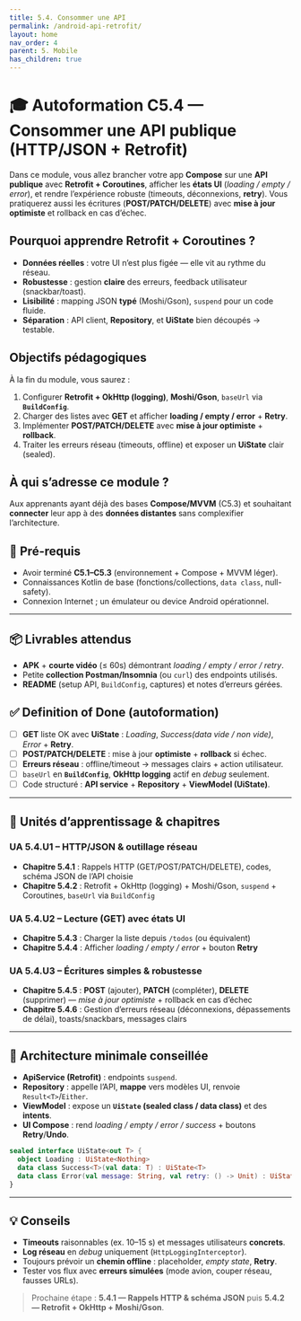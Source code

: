 ```yaml
---
title: 5.4. Consommer une API
permalink: /android-api-retrofit/
layout: home
nav_order: 4
parent: 5. Mobile
has_children: true
---
```


# 🎓 Autoformation C5.4 — Consommer une API publique (HTTP/JSON + Retrofit)

Dans ce module, vous allez brancher votre app **Compose** sur une **API publique** avec **Retrofit + Coroutines**, afficher les **états UI** (*loading / empty / error*), et rendre l’expérience robuste (timeouts, déconnexions, **retry**). Vous pratiquerez aussi les écritures (**POST/PATCH/DELETE**) avec **mise à jour optimiste** et rollback en cas d’échec.

## Pourquoi apprendre Retrofit + Coroutines ?
- **Données réelles** : votre UI n’est plus figée — elle vit au rythme du réseau.  
- **Robustesse** : gestion **claire** des erreurs, feedback utilisateur (snackbar/toast).  
- **Lisibilité** : mapping JSON **typé** (Moshi/Gson), `suspend` pour un code fluide.  
- **Séparation** : API client, **Repository**, et **UiState** bien découpés → testable.

## Objectifs pédagogiques
À la fin du module, vous saurez :
1. Configurer **Retrofit + OkHttp (logging)**, **Moshi/Gson**, `baseUrl` via **`BuildConfig`**.  
2. Charger des listes avec **GET** et afficher **loading / empty / error** + **Retry**.  
3. Implémenter **POST/PATCH/DELETE** avec **mise à jour optimiste** + **rollback**.  
4. Traiter les erreurs réseau (timeouts, offline) et exposer un **UiState** clair (sealed).  

## À qui s’adresse ce module ?
Aux apprenants ayant déjà des bases **Compose/MVVM** (C5.3) et souhaitant **connecter** leur app à des **données distantes** sans complexifier l’architecture.

## 🔧 Pré-requis
- Avoir terminé **C5.1–C5.3** (environnement + Compose + MVVM léger).  
- Connaissances Kotlin de base (fonctions/collections, `data class`, null-safety).  
- Connexion Internet ; un émulateur ou device Android opérationnel.

---

## 📦 Livrables attendus
- **APK** + **courte vidéo** (≤ 60s) démontrant *loading / empty / error / retry*.  
- Petite **collection Postman/Insomnia** (ou `curl`) des endpoints utilisés.  
- **README** (setup API, `BuildConfig`, captures) et notes d’erreurs gérées.

## ✅ Definition of Done (autoformation)
- [ ] **GET** liste OK avec **UiState** : *Loading*, *Success(data vide / non vide)*, *Error* + **Retry**.  
- [ ] **POST/PATCH/DELETE** : mise à jour **optimiste** + **rollback** si échec.  
- [ ] **Erreurs réseau** : offline/timeout → messages clairs + action utilisateur.  
- [ ] `baseUrl` en **`BuildConfig`**, **OkHttp logging** actif en *debug* seulement.  
- [ ] Code structuré : **API service** + **Repository** + **ViewModel (UiState)**.

---

## 📘 Unités d’apprentissage & chapitres

### UA 5.4.U1 – HTTP/JSON & outillage réseau
- **Chapitre 5.4.1** : Rappels HTTP (GET/POST/PATCH/DELETE), codes, schéma JSON de l’API choisie  
- **Chapitre 5.4.2** : Retrofit + OkHttp (logging) + Moshi/Gson, `suspend` + Coroutines, `baseUrl` via `BuildConfig`  

### UA 5.4.U2 – Lecture (GET) avec états UI
- **Chapitre 5.4.3** : Charger la liste depuis `/todos` (ou équivalent)  
- **Chapitre 5.4.4** : Afficher *loading / empty / error* + bouton **Retry**  

### UA 5.4.U3 – Écritures simples & robustesse
- **Chapitre 5.4.5** : **POST** (ajouter), **PATCH** (compléter), **DELETE** (supprimer) — *mise à jour optimiste* + rollback en cas d’échec  
- **Chapitre 5.4.6** : Gestion d’erreurs réseau (déconnexions, dépassements de délai), toasts/snackbars, messages clairs  

---

## 🧭 Architecture minimale conseillée
- **ApiService (Retrofit)** : endpoints `suspend`.  
- **Repository** : appelle l’API, **mappe** vers modèles UI, renvoie `Result<T>`/`Either`.  
- **ViewModel** : expose un **`UiState` (sealed class / data class)** et des **intents**.  
- **UI Compose** : rend *loading / empty / error / success* + boutons **Retry**/**Undo**.

```kotlin
sealed interface UiState<out T> {
  object Loading : UiState<Nothing>
  data class Success<T>(val data: T) : UiState<T>
  data class Error(val message: String, val retry: () -> Unit) : UiState<Nothing>
}
````

---

## 💡 Conseils

* **Timeouts** raisonnables (ex. 10–15 s) et messages utilisateurs **concrets**.
* **Log réseau** en *debug* uniquement (`HttpLoggingInterceptor`).
* Toujours prévoir un **chemin offline** : placeholder, *empty state*, **Retry**.
* Tester vos flux avec **erreurs simulées** (mode avion, couper réseau, fausses URLs).

> Prochaine étape : **5.4.1 — Rappels HTTP & schéma JSON** puis **5.4.2 — Retrofit + OkHttp + Moshi/Gson**.